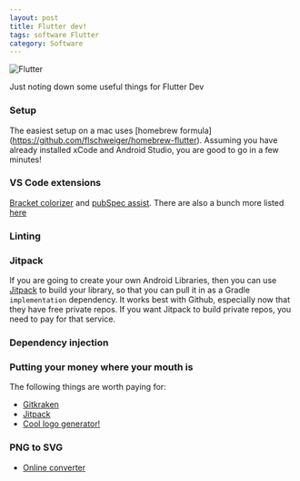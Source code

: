 ```yaml
---
layout: post
title: Flutter dev!
tags: software Flutter
category: Software
---
```

![Flutter](https://www.becompany.ch/blog/assets/2019-06-17-creating-flutter-rss-reader/android_ios.png)

Just noting down some useful things for Flutter Dev

### Setup

The easiest setup on a mac uses [homebrew formula] (https://github.com/flschweiger/homebrew-flutter). Assuming you have already installed xCode and Android Studio, you are good to go in a few minutes!

### VS Code extensions

[Bracket colorizer](https://marketplace.visualstudio.com/items?itemName=CoenraadS.bracket-pair-colorizer-2) and [pubSpec assist](https://marketplace.visualstudio.com/items?itemName=jeroen-meijer.pubspec-assist). There are also a bunch more listed [here](https://medium.com/flutter-community/must-have-vs-code-extensions-for-working-with-flutter-e31a421b9c68)

### Linting ###

### Jitpack ###
If you are going to create your own Android Libraries, then you can use [Jitpack](https://jitpack.io) to build your library, so that you can pull it in as a Gradle ``implementation`` dependency. It works best with Github, especially now that they have free private repos. If you want Jitpack to build private repos, you need to pay for that service.

### Dependency injection ###


### Putting your money where your mouth is ###
The following things are worth paying for:
* [Gitkraken](https://www.gitkraken.com/)
* [Jitpack](https://jitpack.io)
* [Cool logo generator!](https://looka.com/)

### PNG to SVG ###
* [Online converter](https://onlineconvertfree.com/convert-format/png-to-svg/)
